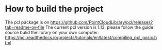 # How to build the project
The pcl package is on https://github.com/PointCloudLibrary/pcl/releases?tab=readme-ov-file
The current pcl version is 1.13, please follow the guide source bulid the library on your own computer: https://pcl.readthedocs.io/projects/tutorials/en/latest/compiling_pcl_posix.html
